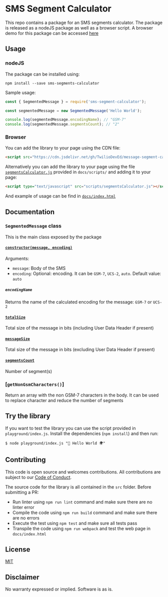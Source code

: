 # SMS Segment Calculator

This repo contains a package for an SMS segments calculator. The package is released as a nodeJS package as well as a browser script. 
A browser demo for this package can be accessed [here](https://twiliodeved.github.io/message-segment-calculator/)

## Usage 

### nodeJS

The package can be installed using: 

```shell
npm install --save sms-segments-calculator
```

Sample usage: 

```javascript
const { SegmentedMessage } = require('sms-segment-calculator');

const segmentedMessage = new SegmentedMessage('Hello World');

console.log(segmentedMessage.encodingName); // "GSM-7"
console.log(segmentedMessage.segmentsCount); // "2"
```

### Browser

You can add the library to your page using the CDN file: 

```html
<script src="https://cdn.jsdelivr.net/gh/TwilioDevEd/message-segment-calculator/docs/scripts/segmentsCalculator.js" integrity="sha256-wXuHVlXNhEWNzRKozzB87Qyi9/3p6LKskjDXFHIMInw=" crossorigin="anonymous"></script>
```

Alternatively you can add the library to your page using the file [`segmentsCalculator.js`](https://github.com/TwilioDevEd/message-segment-calculator/blob/main/docs/scripts/segmentsCalculator.js) provided in `docs/scripts/` and adding it to your page: 

```html
<script type="text/javascript" src="scripts/segmentsCalculator.js"></script>
```

And example of usage can be find in [`docs/index.html`](https://github.com/TwilioDevEd/message-segment-calculator/blob/main/docs/index.html)

## Documentation 
### `SegmentedMessage` class

This is the main class exposed by the package

#### [`constructor(message, encoding)`](https://github.com/TwilioDevEd/message-segment-calculator/blob/403313a44ed406b3669cf3c57f32ca98fd92b1e1/src/libs/SegmentedMessage.ts#L37)
Arguments:
* `message`: Body of the SMS 
* `encoding`: Optional: encoding. It can be `GSM-7`, `UCS-2`, `auto`. Default value: `auto`

##### `encodingName` 

Returns the name of the calculated encoding for the message: `GSM-7` or `UCS-2`

#### [`totalSize`](https://github.com/TwilioDevEd/message-segment-calculator/blob/403313a44ed406b3669cf3c57f32ca98fd92b1e1/src/libs/SegmentedMessage.ts#L161)

Total size of the message in bits (including User Data Header if present)

#### [`messageSize`](https://github.com/TwilioDevEd/message-segment-calculator/blob/403313a44ed406b3669cf3c57f32ca98fd92b1e1/src/libs/SegmentedMessage.ts#L172)

Total size of the message in bits (excluding User Data Header if present)

#### [`segmentsCount`](https://github.com/TwilioDevEd/message-segment-calculator/blob/403313a44ed406b3669cf3c57f32ca98fd92b1e1/src/libs/SegmentedMessage.ts#L184)

Number of segment(s)

### [`getNonGsmCharacters()`]

Return an array with the non GSM-7 characters in the body. It can be used to replace character and reduce the number of segments 

## Try the library

If you want to test the library you can use the script provided in `playground/index.js`. Install the dependencies (`npm install`) and then run: 

```shell
$ node playground/index.js "👋 Hello World 🌍"
```

## Contributing

This code is open source and welcomes contributions. All contributions are subject to our [Code of Conduct](https://github.com/twilio-labs/.github/blob/master/CODE_OF_CONDUCT.md).

The source code for the library is all contained in the `src` folder. Before submitting a PR: 

* Run linter using `npm run lint` command and make sure there are no linter error
* Compile the code using `npm run build` command and make sure there are no errors
* Execute the test using `npm test` and make sure all tests pass
* Transpile the code using `npm run webpack` and test the web page in `docs/index.html`

## License

[MIT](http://www.opensource.org/licenses/mit-license.html)

## Disclaimer

No warranty expressed or implied. Software is as is.

[twilio]: https://www.twilio.com
